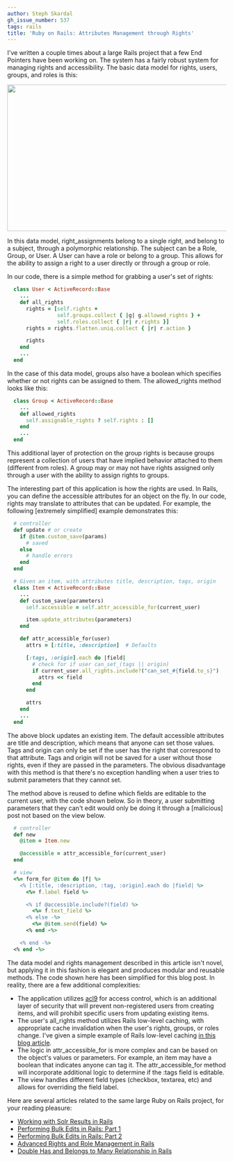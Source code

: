 ```yaml
---
author: Steph Skardal
gh_issue_number: 537
tags: rails
title: 'Ruby on Rails: Attributes Management through Rights'
---
```


I've written a couple times about a large Rails project that a few End Pointers have been working on. The system has a fairly robust system for managing rights and accessibility. The basic data model for rights, users, groups, and roles is this:

<img border="0" height="337" src="/blog/2012/01/05/ruby-on-rails-rights-attributes/image-0.png" width="737"/>

In this data model, right_assignments belong to a single right, and belong to a subject, through a polymorphic relationship. The subject can be a Role, Group, or User. A User can have a role or belong to a group. This allows for the ability to assign a right to a user directly or through a group or role.

In our code, there is a simple method for grabbing a user's set of rights:

```ruby
  class User < ActiveRecord::Base
    ...
    def all_rights
      rights = [self.rights +
                self.groups.collect { |g| g.allowed_rights } +
                self.roles.collect { |r| r.rights }]
      rights = rights.flatten.uniq.collect { |r| r.action }

      rights
    end
    ...
  end
```

In the case of this data model, groups also have a boolean which specifies whether or not rights can be assigned to them. The allowed_rights method looks like this:

```ruby
  class Group < ActiveRecord::Base
    ...
    def allowed_rights
      self.assignable_rights ? self.rights : []
    end
    ...
  end
```

This additional layer of protection on the group rights is because groups represent a collection of users that have implied behavior attached to them (different from roles). A group may or may not have rights assigned only through a user with the ability to assign rights to groups.

The interesting part of this application is how the rights are used. In Rails, you can define the accessible attributes for an object on the fly. In our code, rights may translate to attributes that can be updated. For example, the following [extremely simplified] example demonstrates this:

```ruby
  # controller
  def update # or create
    if @item.custom_save(params)
      # saved
    else
      # handle errors
    end
  end

  # Given an item, with attributes title, description, tags, origin
  class Item < ActiveRecord::Base
    ...
    def custom_save(parameters)
      self.accessible = self.attr_accessible_for(current_user)

      item.update_attributes(parameters)
    end

    def attr_accessible_for(user)
      attrs = [:title, :description]  # Defaults

      [:tags, :origin].each do |field|
        # check for if user can_set_(tags || origin)
        if current_user.all_rights.include?("can_set_#{field.to_s}")
          attrs << field
        end
      end

      attrs
    end
    ...
  end
```

The above block updates an existing item. The default accessible attributes are title and description, which means that anyone can set those values. Tags and origin can only be set if the user has the right that correspond to that attribute. Tags and origin will not be saved for a user without those rights, even if they are passed in the parameters. The obvious disadvantage with this method is that there's no exception handling when a user tries to submit parameters that they cannot set.

The method above is reused to define which fields are editable to the current user, with the code shown below. So in theory, a user submitting parameters that they can't edit would only be doing it through a [malicious] post not based on the view below.



```ruby
  # controller
  def new
    @item = Item.new

    @accessible = attr_accessible_for(current_user)
  end

  # view
  <%= form_for @item do |f| %>
    <% [:title, :description, :tag, :origin].each do |field| %>
      <%= f.label field %>

      <% if @accessible.include?(field) %>
        <%= f.text_field %>
      <% else -%>
        <%= @item.send(field) %>
      <% end -%>

    <% end -%>
  <% end -%>
```

The data model and rights management described in this article isn't novel, but applying it in this fashion is elegant and produces modular and reusable methods. The code shown here has been simplified for this blog post. In reality, there are a few additional complexities:

- The application utilizes [acl9](https://github.com/be9/acl9) for access control, which is an additional layer of security that will prevent non-registered users from creating items, and will prohibit specific users from updating existing items.
- The user's all_rights method utilizes Rails low-level caching, with appropriate cache invalidation when the user's rights, groups, or roles change. I've given a simple example of Rails low-level caching [in this blog article](/blog/2011/09/06/ruby-on-rails-performance-overview).
- The logic in attr_accessible_for is more complex and can be based on the object's values or parameters. For example, an item may have a boolean that indicates anyone can tag it. The attr_accessible_for method will incorporate additional logic to determine if the :tags field is editable.
- The view handles different field types (checkbox, textarea, etc) and allows for overriding the field label.

Here are several articles related to the same large Ruby on Rails project, for your reading pleasure:

- [Working with Solr Results in Rails](/blog/2011/12/12/sunspot-solr-rails-working-with-results)
- [Performing Bulk Edits in Rails: Part 1](/blog/2011/11/14/performing-bulk-edits-in-rails-part-1)
- [Performing Bulk Edits in Rails: Part 2](/blog/2011/12/03/performing-bulk-edits-in-rails-part-2)
- [Advanced Rights and Role Management in Rails](/blog/2011/11/11/advanced-rights-roles-management-rails)
- [Double Has and Belongs to Many Relationship in Rails](/blog/2011/11/04/double-habtm-relationship-between)
